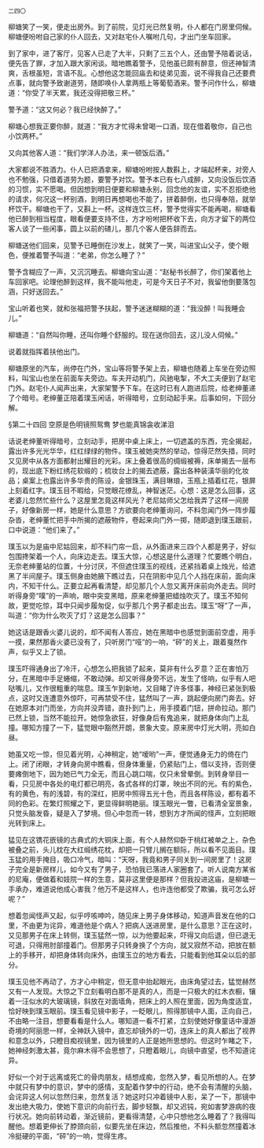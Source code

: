     二四〇 

   柳塘笑了一笑，便走出房外。到了前院，见灯光已然复明，仆人都在门房里伺候。柳塘便吩咐自己家的仆人回去，又对赵宅仆人嘱咐几句，才出门坐车回家。

   到了家中，进了客厅，见客人已走了大半，只剩了三五个人，还由警予陪着说话，便先告了罪，才加入跟大家闲谈。暗地瞧着警予，见他虽已颇有醉意，但还神智清爽，舌根虽短，言语不乱。心想他这怎能回庙去和徒弟见面，说不得我自己还要费点事，就向警予致谢道劳，随即唤仆人拿两瓶上等葡萄酒来。警予问作什么，柳塘道：“你受了半天累，我还没得把敬三杯。”

   警予道：“这又何必？我已经快醉了。”

   柳塘心想我正要你醉，就道：“我方才忙得未曾喝一口酒，现在借着敬你，自己也小饮两杯。”

   又向其他客人道：“我们学洋人办法，来一顿饭后酒。”

   大家都说不胜酒力。仆人已把酒拿来，柳塘吩咐按人数斟上，才端起杯来，对旁人也不勉强，只借着道劳为题，要警予对饮。警予本已有七八成醉，又向没饭后饮酒的习惯，实不愿喝。但因想到明日便要和柳塘永别，回念他的友谊，实不忍拒绝他的请求，何况这一杯别酒，到明日再想喝也不能了，拼着醉倒，也只得奉陪，就举杯饮干。柳塘也干了，又斟上一杯。这样连饮三杯，警予觉得实不能再喝，柳塘看他已醉到相当程度，眼看便要支持不住，方才吩咐把杯收下去，向方才留下的两位客人谈了一些闲事，圆上以前的碴儿，那几个客人便告辞而去。

   柳塘送他们回来，见警予已睡倒在沙发上，就笑了一笑，叫进宝山父子，使个眼色，便推着警予叫道：“老弟，你怎么睡了？”

   警予含糊应了一声，又沉沉睡去。柳塘向宝山道：“赵秘书长醉了，你们架着他上车回家吧。论理他醉到这样，我不能叫他走，可是今天日子不对，我留他倒要落包涵，只好送回去。”

   宝山听着也笑，就和张福把警予扶起，警予迷迷糊糊的道：“我没醉！叫我睡会儿。”

   柳塘道：“自然叫你睡，还叫你睡个舒服的。现在送你回去，这儿没人伺候。”

   说着就指挥着扶他出门。

   柳塘原坐的汽车，尚停在门外，宝山等将警予架上去，柳塘也随着上车坐在旁边照料，叫宝山也坐在前面车夫旁边。车夫开动机门，风驰电掣，不大工夫便到了赵宅门外。赵宅仆人闻声出来，大家架警予下车。在这时已有人跑进后院，给老绅董递了个暗号。老绅董正陪着璞玉闲话，听得暗号，立刻动起手来。后事如何，下回分解。

   §第二十四回 空原是色明镜照鸳鸯 梦也能真锦衾收涕泪

   话说老绅董听得暗号，立刻动手，把房中桌上床上，一切遮盖的东西，完全揭起，露出许多光光华华，红红绿绿的物件。璞玉被她突然的举动，惊得茫然失措，同时又见房中从各方面都射出耀目的光彩。床上叠着很高的绸缎被褥，床单揭去一层布的，现出底下粉红绣花软缎的；梳妆台上的揭去遮蔽，露出各种装潢华丽的化妆品；桌案上也露出许多华贵的陈设，金银珠玉，满目琳琅，玉瓶上插着红花，银屏上刻着红字。璞玉目不暇给，只觉眼花缭乱，神智迷茫。心想：这是怎么回事，这老婆儿忽然忙些什么？这屋里怎竟这样风光？老尼姑师父怎给我弄了这样一间房子，好像新房一样，她是什么意思？方欲要向老绅董询问，不料忽闻门外一阵步履杂沓，老绅董忙把手中所揭的遮蔽物件，卷起来向门外一掷，随即退到璞玉跟前，口中说道：“他们来了。”

   璞玉以为是庙中尼姑回来，却不料门帘一启，从外面进来三四个人都是男子，好似包围搀架着一个人，向床边走去。璞玉大惊，心想这是什么道理？忙要瞧个明白，无奈老绅董站的位置，十分讨厌，不但遮住璞玉的视线，还紧挡着桌上烛光，给遮黑了半间屋子。璞玉侧身由她腋下瞧过去，只在阴影中见几个人挡在床前，面向床内，不知干什么。正要立起再看清楚，却见那几个人忽又离开床前向外走去。同时听得身旁“噗”的一声响，眼中突变黑暗，原来老绅董把蜡烛吹灭了。璞玉不知何故，更觉吃惊，耳中只闻步履匆促，似乎那几个男子都走出去。璞玉“呀”了一声，叫道：“你为什么吹灭了灯？这是怎么回事？”

   她这话是跟香火婆儿说的，却不闻有人答应，她在黑暗中也感觉到面前空虚，用手一摸，果然那香火婆已没有了，只听房门“哑”的一响，“砰”的关上，跟着戛然作声，似乎又上了锁。

   璞玉吓得通身出了冷汗，心想怎么把我锁了起来，莫非有什么歹意？正在害怕万分，在黑暗中手足蜷缩，不敢动弹。却又听得身旁不远，发生了怪响，似乎有人吧哒嘴儿，又作很粗重的喘息。璞玉乍到新地，又目睹了许多怪事，神经已紧张到极点，这时又连遭意外惊吓，可再禁受不住，猛然叫了一声，跳起便向房门奔去。好在她原本对门而坐，方向并没弄错，直扑到门上，用手摸着门钮，拼命拉动。那门已然上锁，当然不能拉开。她惊急欲狂，好像身后有鬼追来，就把身体向门上乱撞。哪知方撞了一下，猛觉眼中豁然开朗，景象大变。原来房中灯光大明，亮如白昼。

   她虽又吃一惊，但见着光明，心神稍定，她“嗳哟”一声，便觉通身无力的倚在门上。闭了闭眼，才转身向房中瞧看，但身体重量，仍紧贴门上，借以支持，否则便要瘫倒地下，因为她已气力全无，而且心跳口喘，仅只未曾晕倒。到转身举目一看，只见房中各处的电灯都已明亮，各式各样的灯罩，映出不同的光。有的紫色，有的黄色，有的浅碧，有的深红，把房中照得五光十色，而且各样陈设，都有着不同的色彩。在繁灯照耀之下，更显得鲜明艳丽。璞玉眼光一瞥，已看清全室景象，只觉头脑发昏，疑是入了梦境。但心中忽而一转，想到方才所闻的怪声，立刻把眼光转到床上。

   猛见在这镌花嵌镜的古典式的大铜床上面，有个人赫然仰卧于桃红被单之上，杂色被叠之前，头儿枕在大红缎绣花枕，却把一只臂儿搁在额际，所以看不见面目。璞玉猛的用手掩目，吸口冷气，暗叫：“天呀，我竟和男子同关到一间房里了！这房子完全是新房样儿，如今又有了男子，恐怕我已落进人家圈套了。听人说南方某省的尼庵，便做着和妓院一样的生意，莫非这里便是那样？但我投进这庙，是柳塘一手承办，难道说他成心害我？他万不是这样人，也许连他都受了欺骗，我可怎么好呢？”

   想着忽闻怪声又起，似乎哼咳呻吟，随见床上男子身体移动，知道声音发在他的口里，不由更为诧异，难道他是个病人？把病人送进房里，是什么意思？正在这时，又见那男子在床上转侧，璞玉猛然一惊，以为他要起来，吓得又向后退，但已退无可退，只得用肘部撞着门。但那男子只转身换了个方向，就又寂然不动，把放在额上的手移开，却把身体转向床外，由璞玉立的地方看去，只能看到他耳朵以后的部分。

   璞玉见他不再动了，方才心中稍定，但无意中抬起眼光，由床角望过去，猛觉赫然又有一人发现。大惊之下立刻看明白那不是真的人，而是一只极大的红木衣橱，镶着一汪似水的大玻璃镜，斜放在对面墙角，把床上的人照在里面，因为角度适宜，恰好映到璞玉眼前。璞玉看见镜中影子，一眨眼儿，照得那镜中人面，正向自己，不由略一注目，想要看看是什么人。哪知道一看不打紧，立刻使她好像童话中漫游奇境的阿丽思一样，全神跃入镜中，直忘却镜外的一切，连床上的真人都出了视界和意念以外，只瞪目痴视镜里，因为镜里的人正是她所思想的。但这时乍睹之下，她神经刺激太甚，竟尔麻木得不会思想了，只瞪着眼儿，向镜中直望，也不知道诧异。

   好似一个对于远离或死亡的骨肉朋友，结想成痴，忽然入梦，看见所想的人。在梦中就只有梦中的意识，梦中的感情，支配着作梦中的行动，绝不会有清醒的头脑，会诧异这人何以忽然归来，忽然复活？她这时只冲着镜中人影，呆了一下，那镜中发出绝大吸力，使她下意识的向前行去，脚步轻飘，却又迟钝，宛如害梦游病的夜行状况。她向前转动着，渐近镜前，更看得清楚，心中只想他怎么睡着了？我得叫醒他。想着更伸长了脖颈向前，似要先坐在床边，然后推他，不料头额忽然撞着冰冷挺硬的平面，“砰”的一响，觉得生疼。

